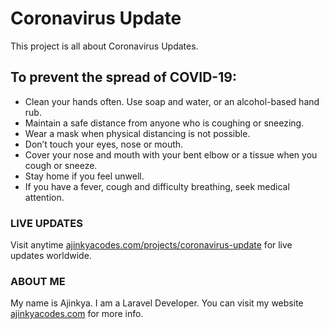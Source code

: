 # Coronavirus Update

This project is all about Coronavirus Updates.

## To prevent the spread of COVID-19:
- Clean your hands often. Use soap and water, or an alcohol-based hand rub.
- Maintain a safe distance from anyone who is coughing or sneezing.
- Wear a mask when physical distancing is not possible.
- Don’t touch your eyes, nose or mouth.
- Cover your nose and mouth with your bent elbow or a tissue when you cough or sneeze.
- Stay home if you feel unwell.
- If you have a fever, cough and difficulty breathing, seek medical attention.

### LIVE UPDATES
Visit anytime [ajinkyacodes.com/projects/coronavirus-update](https://www.ajinkyacodes.com/projects/coronavirus-update/) for live updates worldwide.

### ABOUT ME
My name is Ajinkya. I am a Laravel Developer. You can visit my website [ajinkyacodes.com](https://ajinkyacodes.com) for more info.
